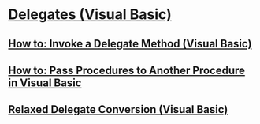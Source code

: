 # [Delegates (Visual Basic)](delegates.md)
## [How to: Invoke a Delegate Method (Visual Basic)](how-to-invoke-a-delegate-method.md)
## [How to: Pass Procedures to Another Procedure in Visual Basic](how-to-pass-procedures-to-another-procedure.md)
## [Relaxed Delegate Conversion (Visual Basic)](relaxed-delegate-conversion.md)
